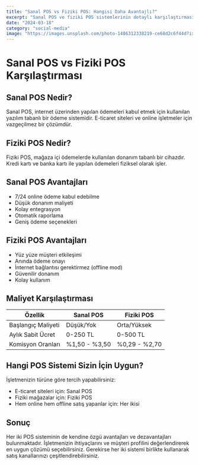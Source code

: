 ```yaml
---
title: "Sanal POS vs Fiziki POS: Hangisi Daha Avantajlı?"
excerpt: "Sanal POS ve fiziki POS sistemlerinin detaylı karşılaştırması ve işletmeniz için en uygun çözümü bulma rehberi."
date: "2024-03-18"
category: "social-media"
image: "https://images.unsplash.com/photo-1486312338219-ce68d2c6f44d?ixlib=rb-1.2.1&auto=format&fit=crop&w=800&q=80"
---
```


# Sanal POS vs Fiziki POS Karşılaştırması

## Sanal POS Nedir?

Sanal POS, internet üzerinden yapılan ödemeleri kabul etmek için kullanılan yazılım tabanlı bir ödeme sistemidir. E-ticaret siteleri ve online işletmeler için vazgeçilmez bir çözümdür.

## Fiziki POS Nedir?

Fiziki POS, mağaza içi ödemelerde kullanılan donanım tabanlı bir cihazdır. Kredi kartı ve banka kartı ile yapılan ödemeleri fiziksel olarak işler.

## Sanal POS Avantajları

- 7/24 online ödeme kabul edebilme
- Düşük donanım maliyeti
- Kolay entegrasyon
- Otomatik raporlama
- Geniş ödeme seçenekleri

## Fiziki POS Avantajları

- Yüz yüze müşteri etkileşimi
- Anında ödeme onayı
- İnternet bağlantısı gerektirmez (offline mod)
- Güvenilir donanım
- Kolay kullanım

## Maliyet Karşılaştırması

| Özellik | Sanal POS | Fiziki POS |
|---------|-----------|------------|
| Başlangıç Maliyeti | Düşük/Yok | Orta/Yüksek |
| Aylık Sabit Ücret | 0-250 TL | 0-500 TL |
| Komisyon Oranları | %1,50 - %3,50 | %0,29 - %2,70 |

## Hangi POS Sistemi Sizin İçin Uygun?

İşletmenizin türüne göre tercih yapabilirsiniz:

- E-ticaret siteleri için: Sanal POS
- Fiziki mağazalar için: Fiziki POS
- Hem online hem offline satış yapanlar için: Her ikisi

## Sonuç

Her iki POS sisteminin de kendine özgü avantajları ve dezavantajları bulunmaktadır. İşletmenizin ihtiyaçlarını ve müşteri profilini değerlendirerek en uygun çözümü seçebilirsiniz. Gerekirse her iki sistemi birlikte kullanarak satış kanallarınızı çeşitlendirebilirsiniz.